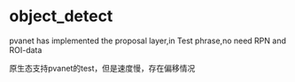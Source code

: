 # object_detect

pvanet has implemented the proposal layer,in Test phrase,no need RPN and ROI-data

原生态支持pvanet的test，但是速度慢，存在偏移情况
